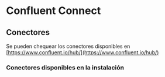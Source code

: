 # Confluent Connect

## Conectores

Se pueden chequear los conectores disponibles en [https://www.confluent.io/hub/](https://www.confluent.io/hub/)

### Conectores disponibles en la instalación

